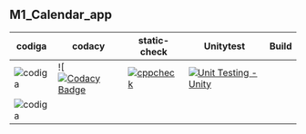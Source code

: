 ## M1_Calendar_app
|codiga|codacy|static-check|Unitytest|Build|
|---|--|---|---|---|
|![codiga](https://api.codiga.io/project/31522/score/svg)|![[![Codacy Badge](https://app.codacy.com/project/badge/Grade/40fc61736dce4c1d953ff92b3abbd59f)](https://www.codacy.com/gh/AjayBhat2003/M1_Calender_app/dashboard?utm_source=github.com&amp;utm_medium=referral&amp;utm_content=AjayBhat2003/M1_Calender_app&amp;utm_campaign=Badge_Grade)|[![cppcheck](https://github.com/AjayBhat2003/M1_Calender_app/actions/workflows/c-Cppcheck.yml/badge.svg)](https://github.com/AjayBhat2003/M1_Calender_app/actions/workflows/c-Cppcheck.yml)|[![Unit Testing - Unity](https://github.com/AjayBhat2003/M1_Calender_app/actions/workflows/unity.yml/badge.svg)](https://github.com/AjayBhat2003/M1_Calender_app/actions/workflows/unity.yml)|
|![codiga](https://api.codiga.io/project/31522/status/svg)|

